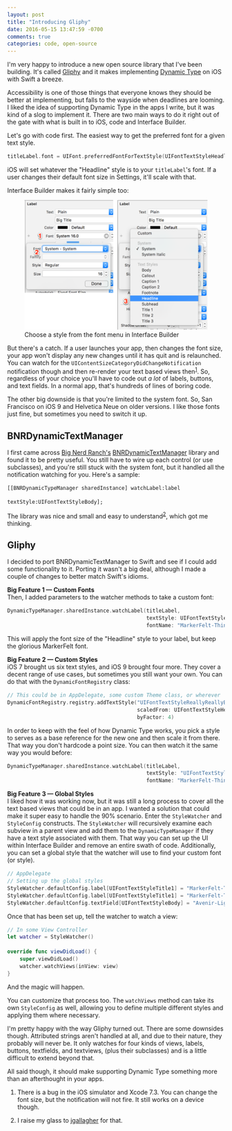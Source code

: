 ```yaml
---
layout: post
title: "Introducing Gliphy"
date: 2016-05-15 13:47:59 -0700
comments: true
categories: code, open-source
---
```

I'm very happy to introduce a new open source library that I've been building. It's called [Gliphy](https://github.com/tallwave/gliphy) and it makes implementing [Dynamic Type](https://developer.apple.com/library/ios/documentation/StringsTextFonts/Conceptual/TextAndWebiPhoneOS/CustomTextProcessing/CustomTextProcessing.html#//apple_ref/doc/uid/TP40009542-CH4-SW65) on iOS with Swift a breeze.

Accessibility is one of those things that everyone knows they should be better at implementing, but falls to the wayside when deadlines are looming. I liked the idea of supporting Dynamic Type in the apps I write, but it was kind of a slog to implement it. There are two main ways to do it right out of the gate with what is built in to iOS, code and Interface Builder.

Let's go with code first. The easiest way to get the preferred font for a given text style. 

```swift
titleLabel.font = UIFont.preferredFontForTextStyle(UIFontTextStyleHeadline)
```
iOS will set whatever the "Headline" style is to your `titleLabel`'s font. If a user changes their default font size in Settings, it'll scale with that. 

Interface Builder makes it fairly simple too:

<figure>
    <img alt="Interface Builder" src="https://raw.githubusercontent.com/Tallwave/Gliphy/gh-pages/images/ib.png">
    <figcaption>Choose a style from the font menu in Interface Builder</figcaption>
</figure>

But there's a catch. If a user launches your app, then changes the font size, your app won't display any new changes until it has quit and is relaunched. You can watch for the `UIContentSizeCategoryDidChangeNotification` notification though and then re-render your text based views then<sup id="fnref:1"><a href="#fn:1" rel="footnote">1</a></sup>. So, regardless of your choice you'll have to code out *a lot* of labels, buttons, and text fields. In a normal app, that's hundreds of lines of boring code.

The other big downside is that you're limited to the system font. So, San Francisco on iOS 9 and Helvetica Neue on older versions. I like those fonts just fine, but sometimes you need to switch it up.

## BNRDynamicTextManager
I first came across [Big Nerd Ranch's](https://www.bignerdranch.com/) [BNRDynamicTextManager](https://github.com/bignerdranch/BNRDynamicTypeManager) library and found it to be pretty useful. You still have to wire up each control (or use subclasses), and you're still stuck with the system font, but it handled all the notification watching for you. Here's a sample: 

```objc
[[BNRDynamicTypeManager sharedInstance] watchLabel:label
                                         textStyle:UIFontTextStyleBody];
```

The library was nice and small and easy to understand<sup id="fnref:2"><a href="#fn:2" rel="footnote">2</a></sup>, which got me thinking.

## Gliphy
I decided to port BNRDynamicTextManager to Swift and see if I could add some functionality to it. Porting it wasn't a big deal, although I made a couple of changes to better match Swift's idioms.

**Big Feature 1 — Custom Fonts**<br />
Then, I added parameters to the watcher methods to take a custom font:

```swift
DynamicTypeManager.sharedInstance.watchLabel(titleLabel,
                                             textStyle: UIFontTextStyleTitle1,
                                             fontName: "MarkerFelt-Thin")
```
This will apply the font size of the "Headline" style to your label, but keep the glorious MarkerFelt font.

**Big Feature 2 — Custom Styles**<br />
iOS 7 brought us six text styles, and iOS 9 brought four more. They cover a decent range of use cases, but sometimes you still want your own. You can do that with the `DynamicFontRegistry` class:

```swift
// This could be in AppDelegate, some custom Theme class, or wherever
DynamicFontRegistry.registry.addTextStyle("UIFontTextStyleReallyReallyBigTitle",
                                          scaledFrom: UIFontTextStyleHeadline,
                                          byFactor: 4)
```
In order to keep with the feel of how Dynamic Type works, you pick a style to serves as a base reference for the new one and then scale it from there. That way you don't hardcode a point size. You can then watch it the same way you would before:

```swift
DynamicTypeManager.sharedInstance.watchLabel(titleLabel, 
                                             textStyle: "UIFontTextStyleReallyReallyBigTitle"", 
                                             fontName: "MarkerFelt-Thin")
```

**Big Feature 3 — Global Styles**<br />
I liked how it was working now, but it was still a long process to cover all the text based views that could be in an app. I wanted a solution that could make it super easy to handle the 90% scenario. Enter the `StyleWatcher` and `StyleConfig` constructs. The `StyleWatcher` will recursively examine each subview in a parent view and add them to the `DynamicTypeManager` if they have a text style associated with them. That way you can set up the UI within Interface Builder and remove an entire swath of code. Additionally, you can set a global style that the watcher will use to find your custom font (or style).

```swift
// AppDelegate
// Setting up the global styles
StyleWatcher.defaultConfig.label[UIFontTextStyleTitle1] = "MarkerFelt-Thin"
StyleWatcher.defaultConfig.label[UIFontTextStyleTitle1] = "MarkerFelt-Thin"
StyleWatcher.defaultConfig.textField[UIFontTextStyleBody] = "Avenir-Light"
```
Once that has been set up, tell the watcher to watch a view:

```swift
// In some View Controller
let watcher = StyleWatcher()

override func viewDidLoad() {
    super.viewDidLoad()
    watcher.watchViews(inView: view)
}
```
And the magic will happen. 

You can customize that process too. The `watchViews` method can take its own `StyleConfig` as well, allowing you to define multiple different styles and applying them where necessary.

I'm pretty happy with the way Gliphy turned out. There are some downsides though. Attributed strings aren't handled at all, and due to their nature, they probably will never be. It only watches for four kinds of views, labels, buttons, textfields, and textviews, (plus their subclasses) and is a little difficult to extend beyond that.

All said though, it should make supporting Dynamic Type something more than an afterthought in your apps.


<div class="footnotes">
  <ol>
    <li class="footnote" id="fn:1">
  <p>There is a bug in the iOS simulator and Xcode 7.3. You can change the font size, but the notification will not fire. It still works on a device though.</p>
</li>
<li class="footnote" id="fn:2">
  <p>I raise my glass to <a href="https://github.com/jgallagher">jgallagher</a> for that.</p>
</li>
  </ol>
</div>
